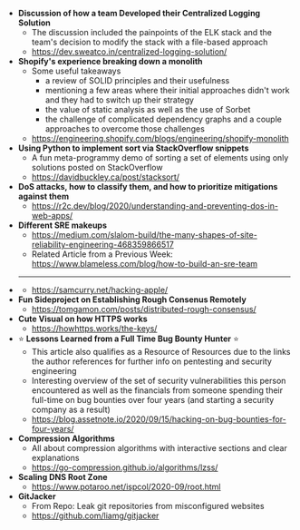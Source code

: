 
- **Discussion of how a team Developed their Centralized Logging Solution**
  - The discussion included the painpoints of the ELK stack and the team's decision to modify the stack with a file-based approach 
  - https://dev.sweatco.in/centralized-logging-solution/
- **Shopify's experience breaking down a monolith**
  - Some useful takeaways
    - a review of SOLID principles and their usefulness
    - mentioning a few areas where their initial approaches didn't work and they had to switch up their strategy
    - the value of static analysis as well as the use of Sorbet
    - the challenge of complicated dependency graphs and a couple approaches to overcome those challenges
  - https://engineering.shopify.com/blogs/engineering/shopify-monolith
- **Using Python to implement sort via StackOverflow snippets**
  - A fun meta-programmy demo of sorting a set of elements using only solutions posted on StackOverflow
  - https://davidbuckley.ca/post/stacksort/
- **DoS attacks, how to classify them, and how to prioritize mitigations against them**
  - https://r2c.dev/blog/2020/understanding-and-preventing-dos-in-web-apps/
- **Different SRE makeups**
  - https://medium.com/slalom-build/the-many-shapes-of-site-reliability-engineering-468359866517
  - Related Article from a Previous Week: https://www.blameless.com/blog/how-to-build-an-sre-team
- ****
  - https://samcurry.net/hacking-apple/
- **Fun Sideproject on Establishing Rough Consenus Remotely**
  - https://tomgamon.com/posts/distributed-rough-consensus/
- **Cute Visual on how HTTPS works**
  - https://howhttps.works/the-keys/
- :star: **Lessons Learned from a Full Time Bug Bounty Hunter** :star:
  - This article also qualifies as a Resource of Resources due to the links the author references for further info on pentesting and security engineering
  - Interesting overview of the set of security vulnerabilities this person encountered as well as the financials from someone spending their full-time on bug bounties over four years (and starting a security company as a result)
  - https://blog.assetnote.io/2020/09/15/hacking-on-bug-bounties-for-four-years/
- **Compression Algorithms**
  - All about compression algorithms with interactive sections and clear explanations
  - https://go-compression.github.io/algorithms/lzss/
- **Scaling DNS Root Zone**
  - https://www.potaroo.net/ispcol/2020-09/root.html
- **GitJacker**
  - From Repo: Leak git repositories from misconfigured websites 
  - https://github.com/liamg/gitjacker